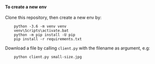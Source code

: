 #### To create a new env

Clone this repository, then create a new env by:

``` 
    python -3.6 -m venv venv
    venv\Scripts\activate.bat
    python -m pip install -U pip
    pip install -r requirements.txt

```    

Download a file by calling `client.py` with the filename as argument, e.g:

```
    python client.py small-size.jpg

```
